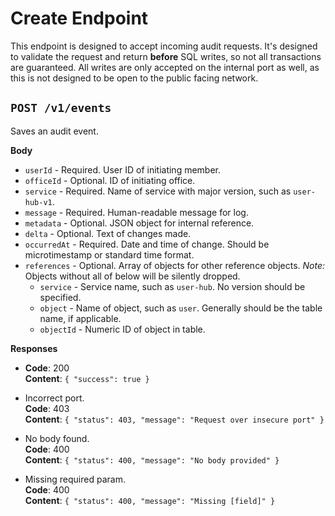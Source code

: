 # Create Endpoint
This endpoint is designed to accept incoming audit requests. It's designed to validate the request and return **before** SQL writes, so not all transactions are guaranteed. All writes are only accepted on the internal port as well, as this is not designed to be open to the public facing network.

## `POST /v1/events`
Saves an audit event.

__Body__
* `userId` - Required. User ID of initiating member.
* `officeId` - Optional. ID of initiating office.
* `service` - Required. Name of service with major version, such as `user-hub-v1`.
* `message` - Required. Human-readable message for log.
* `metadata` - Optional. JSON object for internal reference.
* `delta` - Optional. Text of changes made.
* `occurredAt` - Required. Date and time of change. Should be microtimestamp or standard time format.
* `references` - Optional. Array of objects for other reference objects. _Note:_ Objects without all of below will be silently dropped.
	* `service` - Service name, such as `user-hub`. No version should be specified.
	* `object` - Name of object, such as `user`. Generally should be the table name, if applicable.
	* `objectId` - Numeric ID of object in table.

__Responses__

* __Code__: 200<br>
  __Content__: `{ "success": true }`

* Incorrect port.<br>
  __Code__: 403<br>
  __Content__: `{ "status": 403, "message": "Request over insecure port" }`

* No body found.<br>
  __Code__: 400<br>
  __Content__: `{ "status": 400, "message": "No body provided" }`

* Missing required param.<br>
  __Code__: 400<br>
  __Content__: `{ "status": 400, "message": "Missing [field]" }`
